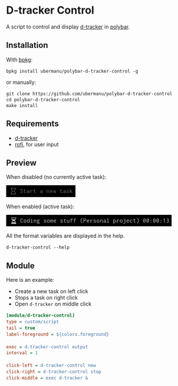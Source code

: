 # D-tracker Control

A script to control and display [d-tracker](https://github.com/drmargarido/d-tracker) in [polybar](https://github.com/polybar/polybar).

## Installation

With [bpkg](https://github.com/bpkg/bpkg):

    bpkg install ubermanu/polybar-d-tracker-control -g

or manually:

    git clone https://github.com/ubermanu/polybar-d-tracker-control
    cd polybar-d-tracker-control
    make install

## Requirements

 * [d-tracker](https://github.com/drmargarido/d-tracker)
 * [rofi](https://github.com/davatorium/rofi), for user input

## Preview

When disabled (no currently active task):

![inactive](screenshots/inactive.jpg)

When enabled (active task):

 ![running.png](screenshots/running.jpg)

All the format variables are displayed in the help.

    d-tracker-control --help

## Module

Here is an example:

* Create a new task on left click
* Stops a task on right click
* Open `d-tracker` on middle click

```ini
[module/d-tracker-control]
type = custom/script
tail = true
label-foreground = ${colors.foreground}

exec = d-tracker-control output
interval = 1

click-left = d-tracker-control new
click-right = d-tracker-control stop
click-middle = exec d-tracker &
```
